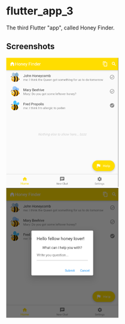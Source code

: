 # flutter_app_3

The third Flutter "app", called Honey Finder.

## Screenshots

<p float="left">
  <img src="repo-assets/screenshots/flutter-honeyfinder-homescreen-screenshot.png" width="300" alt="Home Screenshot" />
  <img src="repo-assets/screenshots/flutter-honeyfinder-helpdialog-screenshot.png" width="300" alt="Dialog Box Screenshot" /> 
</p>